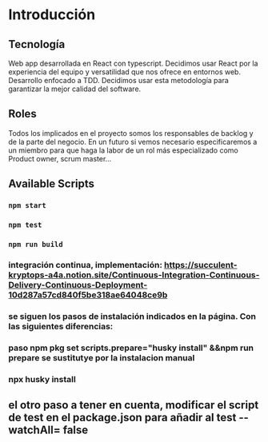 # Introducción

## Tecnología

Web app desarrollada en React con typescript. Decidimos usar React por la experiencia del equipo y versatilidad que nos ofrece en entornos web.
Desarrollo enfocado a TDD. Decidimos usar esta metodología para garantizar la mejor calidad del software.

## Roles

Todos los implicados en el proyecto somos los responsables de backlog y de la parte del negocio. En un futuro si vemos necesario especificaremos a un miembro para que haga la labor de un rol más especializado como Product owner, scrum master...

## Available Scripts

### `npm start`

### `npm test`

### `npm run build`

### integración continua, implementación: https://succulent-kryptops-a4a.notion.site/Continuous-Integration-Continuous-Delivery-Continuous-Deployment-10d287a57cd840f5be318ae64048ce9b

### se siguen los pasos de instalación indicados en la página. Con las siguientes diferencias:

### paso npm pkg set scripts.prepare="husky install" &&npm run prepare se sustitutye por la instalacion manual

### npx husky install

## el otro paso a tener en cuenta, modificar el script de test en el package.json para añadir al test --watchAll= false
